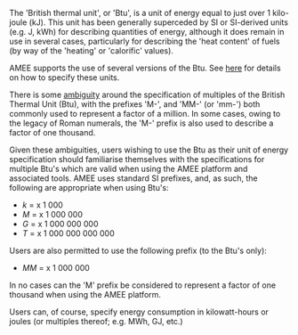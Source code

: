 The 'British thermal unit', or 'Btu', is a unit of energy equal to just
over 1 kilo-joule (kJ). This unit has been generally superceded by SI or
SI-derived units (e.g. J, kWh) for describing quantities of energy,
although it does remain in use in several cases, particularly for
describing the 'heat content' of fuels (by way of the 'heating' or
'calorific' values).

AMEE supports the use of several versions of the Btu. See [here](Units)
for details on how to specify these units.

There is some
[ambiguity](http://en.wikipedia.org/wiki/British_thermal_unit) around
the specification of multiples of the British Thermal Unit (Btu), with
the prefixes 'M-', and 'MM-' (or 'mm-') both commonly used to represent
a factor of a million. In some cases, owing to the legacy of Roman
numerals, the 'M-' prefix is also used to describe a factor of one
thousand.

Given these ambiguities, users wishing to use the Btu as their unit of
energy specification should familiarise themselves with the
specifications for multiple Btu's which are valid when using the AMEE
platform and associated tools. AMEE uses standard SI prefixes, and, as
such, the following are appropriate when using Btu's:

  - *k* = x 1 000
  - *M* = x 1 000 000
  - *G* = x 1 000 000 000
  - *T* = x 1 000 000 000 000

Users are also permitted to use the following prefix (to the Btu's
only):

  - *MM* = x 1 000 000

In no cases can the 'M' prefix be considered to represent a factor of
one thousand when using the AMEE platform.

Users can, of course, specify energy consumption in kilowatt-hours or
joules (or multiples thereof; e.g. MWh, GJ, etc.)

